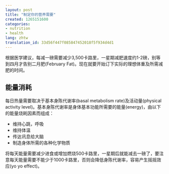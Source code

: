 ```yaml
---
layout: post
title: "制定你的营养需要"
created: 1265151600
categories:
- nutrition
- health
lang: zhtw
translation_id: 33d56f447f085847452018f5f934d4d1
---
```

<!--break-->
<p>根据医学建议，每减一磅需要减少3,500卡路里，一星期减肥速度约1-2磅，别等到四月才告别二月肥(February Fat)。现在就要开始订下实际的理想体重及所需减肥的时间。 </p>

<h2>能量消耗</h2>

<p>每日热量需要取决于基本身陈代谢率(basal metabolism rate)及活动量(physical activity level)。基本身陈代谢率是身体基本功能所需要的能量(energy)，由以下的能量烧耗因素而组成：</p>

<ul>
<li>维持心跳，呼吸</li>
<li>维持体温</li>
<li>传达讯息给大脑</li>
<li>制造身体所需的各种化学物质</li>
</ul>

<p>将每天能量需要减少进食或增加燃烧500卡路里，一星期后就能减去一磅了，要注意每天能量需要不能少于1000卡路里，否则会降低身陈代谢率，容易产生摇摇效应(yo yo effect)。 </p>
